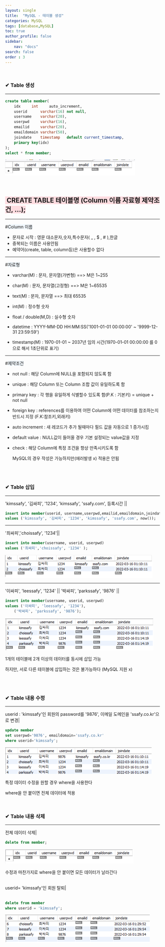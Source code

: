 ```yaml
---
layout: single
title:  "MySQL - 테이블 생성"
categories: MySQL
tags: [database,MySQL]
toc: true
author_profile: false
sidebar:
    nav: "docs"
search: false
order : 3
---
```


<br>

### ✔ Table 생성

------------------------------------------------------------------



``` sql
create table member(
	idx		int		auto_increment,
	userid		varchar(16)	not null,
	username	varchar(20),
	userpwd		varchar(16),
	emailid		varchar(20),
	emaildomain	varchar(50),
	joindate	timestamp	default	current_timestamp,
	primary key(idx)
);
select * from member;
```

![image-20220316005842694](../../images/db/2022-03-17-db-table/image-20220316005842694.png)

<br>

## <span style="background-color:#ffdce0"> CREATE TABLE 테이블명 (Column 이름   자료형   제약조건,  ...);</span>

---------------------

#<span style ="background-color:#f1f8ff">Column 이름</span>

- 문자로 시작 : 영문 대소문자,숫자,특수문자( _ , $ , # ),한글
- 중복되는 이름은 사용안됨
- 예약어(create, table, column등)은 사용할수 없다

-------------------------------

#<span style ="background-color:#f1f8ff">자료형</span>

- varchar(M) :  문자, 문자열(가변형) ==> M은 1~255

- char(M)   :  문자, 문자열(고정형) ==> M은 1~65535
- text(M)   :  문자, 문자열        ==> 최대 65535 
- int(M)    :  정수형 숫자
- float / double(M,D) : 실수형 숫자
- datetime :    YYYY-MM-DD HH:MM:SS('1001-01-01 00:00:00' ~ '9999-12-31 23:59:59')
- timestamp(M) : 1970-01-01 ~ 2037년 임의 시간(1970-01-01 00:00:00 를 0으로 해서 1초단위로 표기)

-------------------------

#<span style ="background-color:#f1f8ff">제약조건</span>

- not null :  해당 Column에 NULL을 포함되지 않도록 함 

- unique :  해당 Column 또는 Column 조합 값이 유일하도록 함

- primary key : 각 행을 유일하게 식별할수 있도록 함(P.K : 기본키) = unique + not null

- foreign key : references를 이용하여 어떤 Column에 어떤 데이터를 참조하는지 반드시 지정 (F.K:참조키,외래키)

- auto increment : 새 레코드가 추가 될때마다 필드 값을 자동으로 1 증가시킴

- default value : NULL값이 들어올 경우 기본 설정되는 value값을 지정

- check : 해당 Column에 특정 조건을 항상 만족시키도록 함

  MySQL의 경우 작성은 가능하지만(에러발생 x) 적용은 안됨

<br><br>

###  ✔  Table 삽입

----------------------------------------

'kimssafy', '김싸피', '1234', 'kimssafy', 'ssafy.com', 등록시간 ||

``` sql
insert into member(userid, username,userpwd,emailid,emaildomain,joindate)
values ('kimssafy', '김싸피', '1234', 'kimssafy', 'ssafy.com', now());
```

-------------------

'최싸피','choissafy', '1234'||

``` sql
insert into member(username, userid, userpwd)
values ('최싸피','choissafy', '1234' );
```

![image-20220316011119709](../../images/db/2022-03-17-db-table/image-20220316011119709.png)

------------------------------

'이싸피', 'leessafy', '1234'   || '박싸피', 'parkssafy', '9876' ||

``` sql
insert into member(username, userid, userpwd)
values ('이싸피', 'leessafy', '1234'),
	('박싸피', 'parkssafy', '9876');
```

![image-20220316011535220](../../images/db/2022-03-17-db-table/image-20220316011535220.png)

1개의 테이블에 2개 이상의 데이터를 동시에 삽입 가능

하지만, 서로 다른 테이블에 삽입하는 것은 불가능하다 (MySQL 지원 x)<br><br>

<br>

### ✔  Table 내용 수정

---------------------------------

userid : 'kimssafy'인 회원의 password를 '9876', 이메일 도메인을 'ssafy.co.kr'으로 변경|

```sql
update member
set userpwd='9876', emaildomain='ssafy.co.kr'
where userid='kimssafy';
```

![image-20220316012327130](../../images/db/2022-03-17-db-table/image-20220316012327130.png)

특정 데이터 수정을 원할 경우 where을 사용한다

where을 안 붙이면 전체 데이터에 적용

<br>

### ✔  Table 내용 삭제

-----------------------------------------------

전체 데이터 삭제|

``` sql
delete from member;
```

![image-20220316012637997](../../images/db/2022-03-17-db-table/image-20220316012637997.png)

수정과 마찬가지로 where을 안 붙이면 모든 데이터가 날라간다

<br>userid= 'kimssafy'인 회원 탈퇴|

``` sql

delete from member
where userid = 'kimssafy';
```

![image-20220316013103075](../../images/db/2022-03-17-db-table/image-20220316013103075.png)